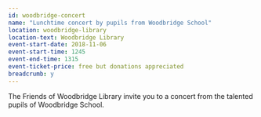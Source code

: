 ```yaml
---
id: woodbridge-concert
name: "Lunchtime concert by pupils from Woodbridge School"
location: woodbridge-library
location-text: Woodbridge Library
event-start-date: 2018-11-06
event-start-time: 1245
event-end-time: 1315
event-ticket-price: free but donations appreciated
breadcrumb: y
---
```


The Friends of Woodbridge Library invite you to a concert from the talented pupils of Woodbridge School.

